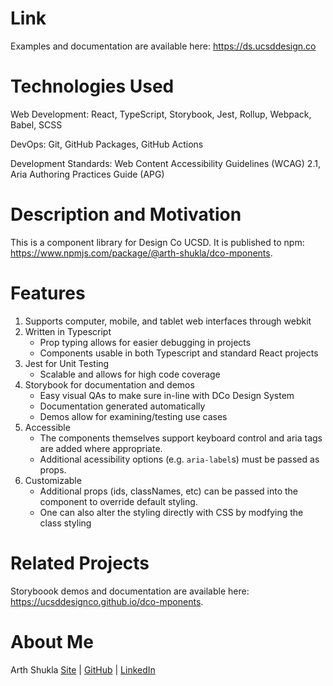 # Link

Examples and documentation are available here: https://ds.ucsddesign.co

# Technologies Used

Web Development: React, TypeScript, Storybook, Jest, Rollup, Webpack, Babel, SCSS

DevOps: Git, GitHub Packages, GitHub Actions

Development Standards: Web Content Accessibility Guidelines (WCAG) 2.1, Aria Authoring Practices Guide (APG)

# Description and Motivation

This is a component library for Design Co UCSD. It is published to npm: https://www.npmjs.com/package/@arth-shukla/dco-mponents.

# Features

1. Supports computer, mobile, and tablet web interfaces through webkit
2. Written in Typescript
   - Prop typing allows for easier debugging in projects
   - Components usable in both Typescript and standard React projects
3. Jest for Unit Testing
   - Scalable and allows for high code coverage
4. Storybook for documentation and demos
   - Easy visual QAs to make sure in-line with DCo Design System
   - Documentation generated automatically
   - Demos allow for examining/testing use cases
5. Accessible
   - The components themselves support keyboard control and aria tags are added where appropriate.
   - Additional acessibility options (e.g. `aria-label`s) must be passed as props.
6. Customizable
   - Additional props (ids, classNames, etc) can be passed into the component to override default styling.
   - One can also alter the styling directly with CSS by modfying the class styling

# Related Projects

Storyboook demos and documentation are available here: https://ucsddesignco.github.io/dco-mponents.

# About Me

Arth Shukla [Site](https://arth.website) | [GitHub](https://github.com/arth-shukla) | [LinkedIn](https://www.linkedin.com/in/arth-shukla/)
